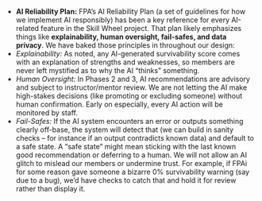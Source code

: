 - **AI Reliability Plan:** FPA’s AI Reliability Plan (a set of guidelines for how we implement AI responsibly) has been a key reference for every AI-related feature in the Skill Wheel project. That plan likely emphasizes things like **explainability, human oversight, fail-safes, and data privacy**. We have baked those principles in throughout our design:  
- _Explainability:_ As noted, any AI-generated survivability score comes with an explanation of strengths and weaknesses, so members are never left mystified as to why the AI “thinks” something.  
- _Human Oversight:_ In Phases 2 and 3, AI recommendations are advisory and subject to instructor/mentor review. We are not letting the AI make high-stakes decisions (like promoting or excluding someone) without human confirmation. Early on especially, every AI action will be monitored by staff.  
- _Fail-Safes:_ If the AI system encounters an error or outputs something clearly off-base, the system will detect that (we can build in sanity checks – for instance if an output contradicts known data) and default to a safe state. A “safe state” might mean sticking with the last known good recommendation or deferring to a human. We will not allow an AI glitch to mislead our members or undermine trust. For example, if FPAi for some reason gave someone a bizarre 0% survivability warning (say due to a bug), we’d have checks to catch that and hold it for review rather than display it.